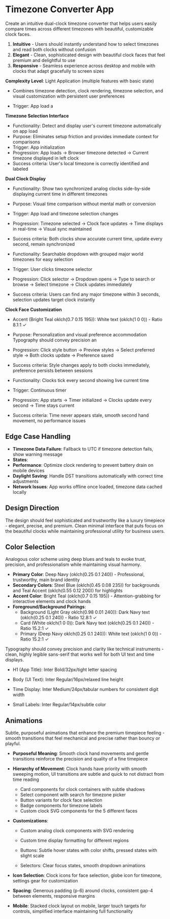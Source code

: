 # Timezone Converter App

Create an intuitive dual-clock timezone converter that helps users easily compare times across different timezones with beautiful, customizable clock faces.


1. **Intuitive** - Users should instantly understand how to select timezones and read both clocks without confusion
2. **Elegant** - Clean, sophisticated design with beautiful clock faces that feel premium and delightful to use  
3. **Responsive** - Seamless experience across desktop and mobile with clocks that adapt gracefully to screen sizes

**Complexity Level**: Light Application (multiple features with basic state)
- Combines timezone detection, clock rendering, timezone selection, and visual customization with persistent user preferences

- Trigger: App load a

**Timezone Selection Interface**
- Functionality: Detect and display user's current timezone automatically on app load
- Purpose: Eliminates setup friction and provides immediate context for comparisons
- Trigger: App initialization
- Progression: App loads → Browser timezone detected → Current timezone displayed in left clock
- Success criteria: User's local timezone is correctly identified and labeled

**Dual Clock Display**
- Functionality: Show two synchronized analog clocks side-by-side displaying current time in different timezones
- Purpose: Visual time comparison without mental math or conversion
- Trigger: App load and timezone selection changes
- Progression: Timezone selected → Clock face updates → Time displays in real-time → Visual sync maintained
- Success criteria: Both clocks show accurate current time, update every second, remain synchronized


- Functionality: Searchable dropdown with grouped major world timezones for easy selection

- Trigger: User clicks timezone selector
- Progression: Click selector → Dropdown opens → Type to search or browse → Select timezone → Clock updates immediately
- Success criteria: Users can find any major timezone within 3 seconds, selection updates target clock instantly

**Clock Face Customization**
  - Accent (Bright Teal oklch(0.7 0.15 195)): White text (oklch(1 0 0)) - Ratio 8.1:1 ✓
- Purpose: Personalization and visual preference accommodation
Typography should convey precision an
- Progression: Click style button → Preview styles → Select preferred style → Both clocks update → Preference saved
- Success criteria: Style changes apply to both clocks immediately, preference persists between sessions


- Functionality: Clocks tick every second showing live current time

- Trigger: Continuous timer
- Progression: App starts → Timer initialized → Clocks update every second → Time stays current
- Success criteria: Time never appears stale, smooth second hand movement, no performance issues

## Edge Case Handling

- **Timezone Data Failure**: Fallback to UTC if timezone detection fails, show warning message
- **States**: 
- **Performance**: Optimize clock rendering to prevent battery drain on mobile devices
- **Daylight Saving**: Handle DST transitions automatically with correct time adjustments
- **Network Issues**: App works offline once loaded, timezone data cached locally

## Design Direction

The design should feel sophisticated and trustworthy like a luxury timepiece - elegant, precise, and premium. Clean minimal interface that puts focus on the beautiful clocks while maintaining professional utility for business users.

## Color Selection

Analogous color scheme using deep blues and teals to evoke trust, precision, and professionalism while maintaining visual harmony.

- **Primary Color**: Deep Navy (oklch(0.25 0.1 240)) - Professional, trustworthy, main brand identity
- **Secondary Colors**: Steel Blue (oklch(0.45 0.08 235)) for backgrounds and Teal Accent (oklch(0.55 0.12 200)) for highlights
- **Accent Color**: Bright Teal (oklch(0.7 0.15 195)) - Attention-grabbing for interactive elements and clock hands
- **Foreground/Background Pairings**: 
  - Background (Light Gray oklch(0.98 0.01 240)): Dark Navy text (oklch(0.25 0.1 240)) - Ratio 12.8:1 ✓
  - Card (White oklch(1 0 0)): Dark Navy text (oklch(0.25 0.1 240)) - Ratio 15.2:1 ✓
  - Primary (Deep Navy oklch(0.25 0.1 240)): White text (oklch(1 0 0)) - Ratio 15.2:1 ✓




Typography should convey precision and clarity like technical instruments - clean, highly legible sans-serif that works well for both UI text and time displays.


  - H1 (App Title): Inter Bold/32px/tight letter spacing

  - Body (UI Text): Inter Regular/16px/relaxed line height
  - Time Display: Inter Medium/24px/tabular numbers for consistent digit width
  - Small Labels: Inter Regular/14px/subtle color

## Animations

Subtle, purposeful animations that enhance the premium timepiece feeling - smooth transitions that feel mechanical and precise rather than bouncy or playful.

- **Purposeful Meaning**: Smooth clock hand movements and gentle transitions reinforce the precision and quality of a fine timepiece
- **Hierarchy of Movement**: Clock hands have priority with smooth sweeping motion, UI transitions are subtle and quick to not distract from time reading




  - Card components for clock containers with subtle shadows
  - Select component with search for timezone picker
  - Button variants for clock face selection
  - Badge components for timezone labels
  - Custom clock SVG components for the 5 different faces
- **Customizations**: 
  - Custom analog clock components with SVG rendering

  - Custom time display formatting for different regions

  - Buttons: Subtle hover states with color shifts, pressed states with slight scale

  - Selectors: Clear focus states, smooth dropdown animations
- **Icon Selection**: Clock icons for face selection, globe icon for timezone, settings gear for customization
- **Spacing**: Generous padding (p-6) around clocks, consistent gap-4 between elements, responsive margins
- **Mobile**: Stacked clock layout on mobile, larger touch targets for controls, simplified interface maintaining full functionality